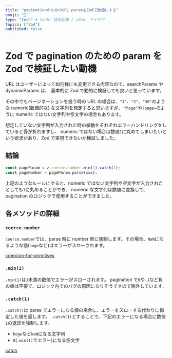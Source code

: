 ```yaml
---
title: "paginationのためのURL paramをZodで数値にする"
emoji: "📘"
type: "tech" # tech: 技術記事 / idea: アイデア
topics: ["Zod"]
published: false
---
```


# Zod で pagination のための param を Zod で検証したい動機

URL はユーザーによって如何様にも変更できる内容なので、searchParams や dynamicParams は、
基本的に Zod で動的に検証しても良いと思っています。

その中でもページネーションを扱う時の URL の場合は、`"1"`、`"2"`、`"30"`のような numeric(数値的な) な文字列を想定すると思いますが、
`"hoge"`や`?page=`のように numeric ではない文字列や空文字の場合もあります。

想定していない文字列が入力された時の挙動をそれぞれエラーハンドリングをしていると骨が折れますし、
numeric ではない場合は数値`1`に丸めてしまいたいという欲求があり、Zod で実現できないか検証しました。

## 結論

```ts
const pageParam = z.coerce.number.min(1).catch(1);
const pageNumber = pageParam.parse(xxx);
```

上記のようなルールにすると、numeric ではない文字列や空文字が入力されたとしても`1`に丸めることができ、
numeric な文字列は数値に変換して、pagination のロジックで使用することができました。

## 各メソッドの詳細

### `coerce.number`

`coerce.number`では、parse 時に number 型に強制します。その場合、`NaN`になるような値(`hoge`など)はエラーがスローされます。

[coercion-for-primitives](https://zod.dev/?id=coercion-for-primitives)

### `.min(1)`

`.min(1)`は`1`未満の数値でエラーがスローされます。
pagination で`0`や`-1`など負の値は不要で、ロジック内でのバグの原因になりそうですので除外しています。

### `.catch(1)`

`.catch()`は parse でエラーになる値の場合に、エラーをスローする代わりに指定した値を返します。
`.catch(1)`とすることで、下記のエラーになる場合に数値`1`の返却を強制します。

- `hoge`など`NaN`になる文字列
- `0`(`.min(1)`でエラー)になる空文字

[catch](https://zod.dev/?id=catch)
